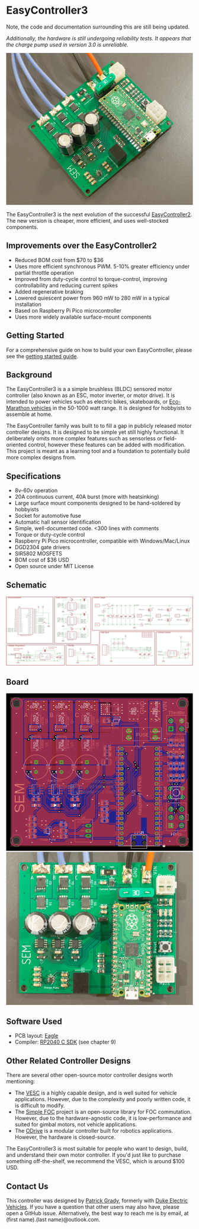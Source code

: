 # EasyController3

Note, the code and documentation surrounding this are still being updated.

*Additionally, the hardware is still undergoing reliability tests. It appears that the charge pump used in version 3.0 is unreliable.*

![Assembled Controller](/docs/side.jpg)

The EasyController3 is the next evolution of the successful [EasyController2](https://github.com/pgrady3/EasyController2). The new version is cheaper, more efficient, and uses well-stocked components.

## Improvements over the EasyController2

* Reduced BOM cost from $70 to $36
* Uses more efficient synchronous PWM. 5-10% greater efficiency under partial throttle operation
* Improved from duty-cycle control to torque-control, improving controllability and reducing current spikes
* Added regenerative braking
* Lowered quiescent power from 960 mW to 280 mW in a typical installation
* Based on Raspberry Pi Pico microcontroller
* Uses more widely available surface-mount components

## Getting Started

For a comprehensive guide on how to build your own EasyController, please see the [getting started guide](/docs/getting-started.md).

## Background

The EasyController3 is a a simple brushless (BLDC) sensored motor controller (also known as an ESC, motor inverter, or motor drive). It is intended to power vehicles such as electric bikes, skateboards, or [Eco-Marathon vehicles](https://en.wikipedia.org/wiki/Shell_Eco-marathon) in the 50-1000 watt range. It is designed for hobbyists to assemble at home.

The EasyController family was built to to fill a gap in publicly released motor controller designs. It is designed to be simple yet still highly functional. It deliberately omits more complex features such as sensorless or field-oriented control, however these features can be added with modification. This project is meant as a learning tool and a foundation to potentially build more complex designs from.

## Specifications
* 8v-60v operation
* 20A continuous current, 40A burst (more with heatsinking)
* Large surface mount components designed to be hand-soldered by hobbyists
* Socket for automotive fuse
* Automatic hall sensor identification
* Simple, well-documented code. <300 lines with comments
* Torque or duty-cycle control
* Raspberry Pi Pico microcontroller, compatible with Windows/Mac/Linux
* DGD2304 gate drivers
* SIR5802 MOSFETS
* BOM cost of $36 USD
* Open source under MIT License

## Schematic

![Schematic](/docs/schematic.png)

## Board

![Board](/docs/board.png) ![Board](/docs/top.jpg)

## Software Used

* PCB layout: [Eagle](https://www.autodesk.com/products/eagle/free-download)
* Compiler: [RP2040 C SDK](https://datasheets.raspberrypi.com/pico/getting-started-with-pico.pdf) (see chapter 9)

## Other Related Controller Designs

There are several other open-source motor controller designs worth mentioning:
* The [VESC](https://vesc-project.com/) is a highly capable design, and is well suited for vehicle applications. However, due to the complexity and poorly written code, it is difficult to modify.
* The [Simple FOC](https://simplefoc.com/) project is an open-source library for FOC commutation. However, due to the hardware-agnostic code, it is low-performance and suited for gimbal motors, not vehicle applications.
* The [ODrive](https://odriverobotics.com/) is a modular controller built for robotics applications. However, the hardware is closed-source.

The EasyController3 is most suitable for people who want to design, build, and understand their own motor controller. If you'd just like to purchase something off-the-shelf, we recommend the VESC, which is around $100 USD.

## Contact Us

This controller was designed by [Patrick Grady](https://www.pgrady.net/), formerly with [Duke Electric Vehicles](https://www.duke-ev.org/). If you have a question that other users may also have, please open a GitHub issue. Alternatively, the best way to reach me is by email, at (first name).(last name)@outlook.com.
